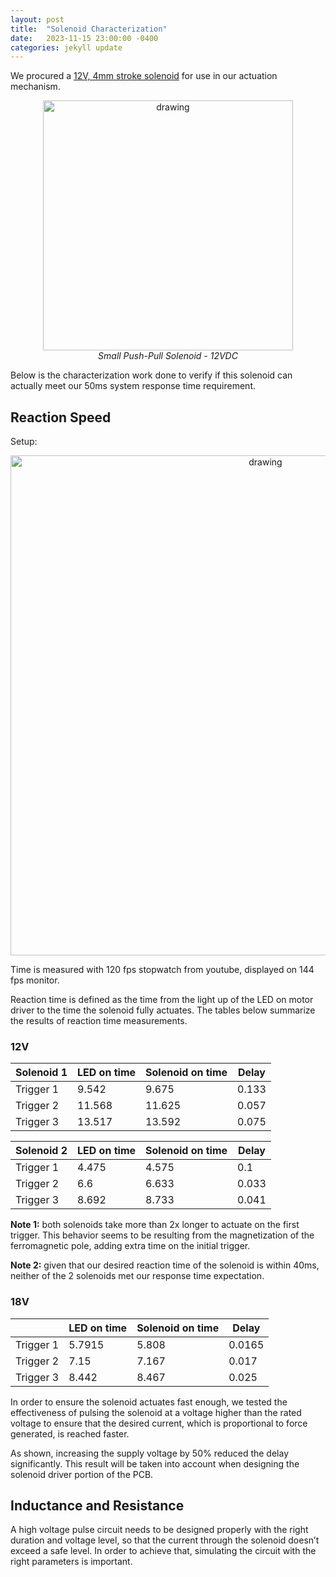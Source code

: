 ```yaml
---
layout: post
title:  "Solenoid Characterization"
date:   2023-11-15 23:00:00 -0400
categories: jekyll update
---
```


We procured a [12V, 4mm stroke solenoid](https://www.adafruit.com/product/412) for use in our actuation mechanism.

<p style="text-align: center;">
<img src="{{site.baseurl}}/assets/images/solenoid.jpeg" alt="drawing" width="400"/><br>
<em>Small Push-Pull Solenoid - 12VDC</em>
</p>

Below is the characterization work done to verify if this solenoid can actually meet our 50ms system response time requirement.

## Reaction Speed

Setup:

<p style="text-align: center;">
<img src="{{site.baseurl}}/assets/images/solenoid_timing.png" alt="drawing" width="800"/><br>
</p>

Time is measured with 120 fps stopwatch from youtube, displayed on 144 fps monitor.

Reaction time is defined as the time from the light up of the LED on motor driver to the time the solenoid fully actuates. The tables below summarize the results of reaction time measurements.

### 12V

| Solenoid 1 | LED on time | Solenoid on time | Delay |
| --- | --- | --- | --- |
| Trigger 1 | 9.542 | 9.675 | 0.133 |
| Trigger 2 | 11.568 | 11.625 | 0.057 |
| Trigger 3 | 13.517 | 13.592 | 0.075 |

| Solenoid 2 | LED on time | Solenoid on time | Delay |
| --- | --- | --- | --- |
| Trigger 1 | 4.475 | 4.575 | 0.1 |
| Trigger 2 | 6.6 | 6.633 | 0.033 |
| Trigger 3 | 8.692 | 8.733 | 0.041 |

**Note 1:** both solenoids take more than 2x longer to actuate on the first trigger. This behavior seems to be resulting from the magnetization of the ferromagnetic pole, adding extra time on the initial trigger.

**Note 2:** given that our desired reaction time of the solenoid is within 40ms, neither of the 2 solenoids met our response time expectation.

### 18V

|  | LED on time | Solenoid on time | Delay |
| --- | --- | --- | --- |
| Trigger 1 | 5.7915 | 5.808 | 0.0165 |
| Trigger 2 | 7.15 | 7.167 | 0.017 |
| Trigger 3 | 8.442 | 8.467 | 0.025 |

In order to ensure the solenoid actuates fast enough, we tested the effectiveness of pulsing the solenoid at a voltage higher than the rated voltage to ensure that the desired current, which is proportional to force generated, is reached faster.

As shown, increasing the supply voltage by 50% reduced the delay significantly. This result will be taken into account when designing the solenoid driver portion of the PCB.

## Inductance and Resistance

A high voltage pulse circuit needs to be designed properly with the right duration and voltage level, so that the current through the solenoid doesn’t exceed a safe level. In order to achieve that, simulating the circuit with the right parameters is important.
